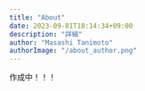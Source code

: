 ```yaml
---
title: "About"
date: 2023-09-01T18:14:34+09:00
description: "詳細"
author: "Masashi Tanimoto"
authorImage: "/about_author.png"
---
```


作成中！！！
